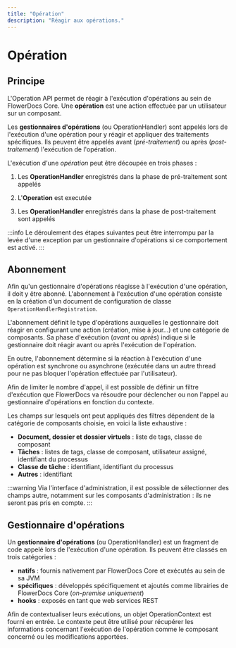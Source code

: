 ```yaml
---
title: "Opération"
description: "Réagir aux opérations."
---
```


# Opération

## Principe

L'Operation API permet de réagir à l'exécution d'opérations au sein de FlowerDocs Core. Une **opération** est une action effectuée par un utilisateur sur un composant. 

Les **gestionnaires d'opérations** (ou OperationHandler) sont appelés lors de l'exécution d'une opération pour y réagir et appliquer des traitements spécifiques. Ils peuvent être appelés avant (*pré-traitement*) ou après (*post-traitement*) l'exécution de l'opération.

L'exécution d'une *opération* peut être découpée en trois phases : 

1. Les **OperationHandler** enregistrés dans la phase de pré-traitement sont appelés 

2. L'**Operation** est executée

3. Les **OperationHandler** enregistrés dans la phase de post-traitement sont appelés 

:::info
Le déroulement des étapes suivantes peut être interrompu par la levée d'une exception par un gestionnaire d'opérations si ce comportement est activé.
:::

## Abonnement

Afin qu'un gestionnaire d'opérations réagisse à l'exécution d'une opération, il doit y être abonné. L'abonnement à l'exécution d'une opération consiste en la création d'un document de configuration de classe `OperationHandlerRegistration`. 

L'abonnement définit le type d'opérations auxquelles le gestionnaire doit réagir en configurant une action (création, mise à jour...) et une catégorie de composants.
Sa phase d'exécution (*avant* ou *après*) indique si le gestionnaire doit réagir avant ou après l'exécution de l'opération.

En outre, l'abonnement détermine si la réaction à l'exécution d'une opération est synchrone ou asynchrone (exécutée dans un autre thread pour ne pas bloquer l'opération effectuée par l'utilisateur).

Afin de limiter le nombre d'appel, il est possible de définir un filtre d'exécution que FlowerDocs va résoudre pour déclencher ou non l'appel au gestionnaire d'opérations en fonction du contexte. 

Les champs sur lesquels ont peut appliqués des filtres dépendent de la catégorie de composants choisie, en voici la liste exhaustive :

* **Document, dossier et dossier virtuels** : liste de tags, classe de composant
* **Tâches** : listes de tags, classe de composant, utilisateur assigné, identifiant du processus
* **Classe de tâche** : identifiant, identifiant du processus
* **Autres** : identifiant

:::warning
Via l'interface d'administration, il est possible de sélectionner des champs autre, notamment sur les composants d'administration : ils ne seront pas pris en compte.
:::

## Gestionnaire d'opérations

Un **gestionnaire d'opérations** (ou OperationHandler) est un fragment de code appelé lors de l'exécution d'une opération.
Ils peuvent être classés en trois catégories : 

* **natifs** : fournis nativement par FlowerDocs Core et exécutés au sein de sa JVM
* **spécifiques** : développés spécifiquement et ajoutés comme librairies de FlowerDocs Core (*on-premise uniquement*)
* **hooks** : exposés en tant que web services REST

Afin de contextualiser leurs exécutions, un objet OperationContext est fourni en entrée. Le contexte peut être utilisé pour récupérer les informations concernant l'exécution de l'opération comme le composant concerné ou les modifications apportées.